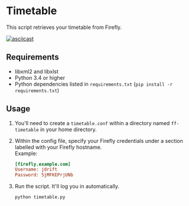 # Timetable

This script retrieves your timetable from Firefly.

[![asciicast](https://asciinema.org/a/qwucsSXemoLbaCgvBsIu7p4VI.svg)](https://asciinema.org/a/qwucsSXemoLbaCgvBsIu7p4VI)

## Requirements
- libxml2 and libxlst
- Python 3.4 or higher
- Python dependencies listed in `requirements.txt` (`pip install -r requirements.txt`)

## Usage
1. You'll need to create a `timetable.conf` within a directory named `ff-timetable` in your home directory.
2. Within the config file, specify your Firefly credentials under a section labelled with your Firefly hostname.  
    Example:

    ```ini
    [firefly.example.com]
    Username: jdrift
    Password: 5jMFKEPrjUNb
    ```
3. Run the script. It'll log you in automatically.
    ```bash
    python timetable.py
    ```